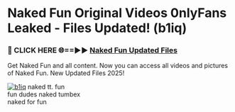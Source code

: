 # Naked Fun Original Videos 0nlyFans Leaked - Files Updated! (b1iq)

<h3>🔴 CLICK HERE 🌐==►► <a href="https://tinyurl.com/yckcrads" rel="nofollow">Naked Fun Updated Files</a></h3>

Get Naked Fun and all content. Now you can access all videos and pictures of Naked Fun. New Updated Files 2025!

[![b1iq](https://i.imgur.com/hpKpOFt.gif)](https://tinyurl.com/yckcrads)
naked tt. fun<br>
fun dudes naked tumbex<br>
naked for fun